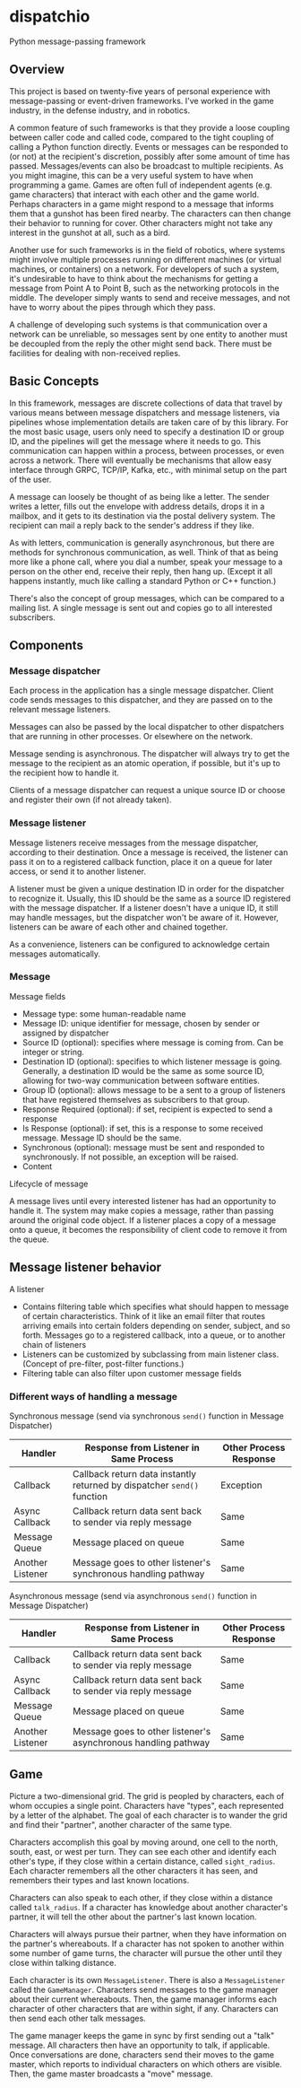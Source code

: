 # dispatchio

Python message-passing framework

## Overview

This project is based on twenty-five years of personal experience with message-passing or event-driven frameworks. I've worked in the game industry, in the defense industry, and in robotics. 

A common feature of such frameworks is that they provide a loose coupling between caller code and called code, compared to the tight coupling of calling a Python function directly. Events or messages can be responded to (or not) at the recipient's discretion, possibly after some amount of time has passed. Messages/events can also be broadcast to multiple recipients. As you might imagine, this can be a very useful system to have when programming a game. Games are often full of independent agents (e.g. game characters) that interact with each other and the game world. Perhaps characters in a game might respond to a message that informs them that a gunshot has been fired nearby. The characters can then change their behavior to running for cover. Other characters might not take any interest in the gunshot at all, such as a bird.

Another use for such frameworks is in the field of robotics, where systems might involve multiple processes running on different machines (or virtual machines, or containers) on a network. For developers of such a system, it's undesirable to have to think about the mechanisms for getting a message from Point A to Point B, such as the networking protocols in the middle. The developer simply wants to send and receive messages, and not have to worry about the pipes through which they pass.

A challenge of developing such systems is that communication over a network can be unreliable, so messages sent by one entity to another must be decoupled from the reply the other might send back. There must be facilities for dealing with non-received replies.  

## Basic Concepts

In this framework, messages are discrete collections of data that travel by various means between message dispatchers and message listeners, via pipelines whose implementation details are taken care of by this library. For the most basic usage, users only need to specify a destination ID or group ID, and the pipelines will get the message where it needs to go. This communication can happen within a process, between processes, or even across a network. There will eventually be mechanisms that allow easy interface through GRPC, TCP/IP, Kafka, etc., with minimal setup on the part of the user. 

A message can loosely be thought of as being like a letter. The sender writes a letter, fills out the envelope with address details, drops it in a mailbox, and it gets to its destination via the postal delivery system. The recipient can mail a reply back to the sender's address if they like.

As with letters, communication is generally asynchronous, but there are methods for synchronous communication, as well. Think of that as being more like a phone call, where you dial a number, speak your message to a person on the other end, receive their reply, then hang up. (Except it all happens instantly, much like calling a standard Python or C++ function.)

There's also the concept of group messages, which can be compared to a mailing list. A single message is sent out and copies go to all interested subscribers.

## Components

### Message dispatcher

Each process in the application has a single message dispatcher. Client code sends messages to this dispatcher, and they are passed on to the relevant message listeners.

Messages can also be passed by the local dispatcher to other dispatchers that are running in other processes. Or elsewhere on the network.

Message sending is asynchronous. The dispatcher will always try to get the message to the recipient as an atomic operation, if possible, but it's up to the recipient how to handle it.

Clients of a message dispatcher can request a unique source ID or choose and register their own (if not already taken).

### Message listener

Message listeners receive messages from the message dispatcher, according to their destination. Once a message is received, the listener can pass it on to a registered callback function, place it on a queue for later access, or send it to another listener.

A listener must be given a unique destination ID in order for the dispatcher to recognize it. Usually, this ID should be the same as a source ID registered with the message dispatcher. If a listener doesn't have a unique ID, it still may handle messages, but the dispatcher won't be aware of it. However, listeners can be aware of each other and chained together.

As a convenience, listeners can be configured to acknowledge certain messages automatically. 

### Message

Message fields

- Message type: some human-readable name
- Message ID: unique identifier for message, chosen by sender or assigned by dispatcher
- Source ID (optional): specifies where message is coming from. Can be integer or string.
- Destination ID (optional): specifies to which listener message is going. Generally, a destination ID would be the same as some source ID, allowing for two-way communication between software entities.
- Group ID (optional): allows message to be a sent to a group of listeners that have registered themselves as subscribers to that group.
- Response Required (optional): if set, recipient is expected to send a response
- Is Response (optional): if set, this is a response to some received message. Message ID should be the same.
- Synchronous (optional): message must be sent and responded to synchronously. If not possible, an exception will be raised.
- Content

Lifecycle of message

A message lives until every interested listener has had an opportunity to handle it. The system may make copies a message, rather than passing around the original code object. If a listener places a copy of a message onto a queue, it becomes the responsibility of client code to remove it from the queue.

## Message listener behavior

A listener
- Contains filtering table which specifies what should happen to message of certain characteristics. Think of it like an email filter that routes arriving emails into certain folders depending on sender, subject, and so forth. Messages go to a registered callback, into a queue, or to another chain of listeners
- Listeners can be customized by subclassing from main listener class. (Concept of pre-filter, post-filter functions.)
- Filtering table can also filter upon customer message fields

### Different ways of handling a message

Synchronous message
(send via synchronous `send()` function in Message Dispatcher)

| Handler          | Response from Listener in Same Process                                  | Other Process Response |
|------------------|-------------------------------------------------------------------------|------------------------|
| Callback         | Callback return data instantly returned by dispatcher `send()` function | Exception              |
| Async Callback   | Callback return data sent back to sender via reply message              | Same                   |
| Message Queue    | Message placed on queue                                                 | Same                   |
| Another Listener | Message goes to other listener's synchronous handling pathway           | Same                   |

Asynchronous message
(send via asynchronous `send()` function in Message Dispatcher)

| Handler          | Response from Listener in Same Process                         | Other Process Response |
|------------------|----------------------------------------------------------------|------------------------|
| Callback         | Callback return data sent back to sender via reply message     | Same                   |
| Async Callback   | Callback return data sent back to sender via reply message     | Same                   |
| Message Queue    | Message placed on queue                                        | Same                   |
| Another Listener | Message goes to other listener's asynchronous handling pathway | Same                   |


## Game

Picture a two-dimensional grid. The grid is peopled by characters, each of whom occupies a single point. Characters have "types", each represented by a letter of the alphabet. The goal of each character is to wander the grid and find their "partner", another character of the same type.

Characters accomplish this goal by moving around, one cell to the north, south, east, or west per turn. They can see each other and identify each other's type, if they close within a certain distance, called `sight_radius`. Each character remembers all the other characters it has seen, and remembers their types and last known locations.

Characters can also speak to each other, if they close within a distance called `talk_radius`. If a character has knowledge about another character's partner, it will tell the other about the partner's last known location.

Characters will always pursue their partner, when they have information on the partner's whereabouts. If a character has not spoken to another within some number of game turns, the character will pursue the other until they close within talking distance.

Each character is its own `MessageListener`. There is also a `MessageListener` called the `GameManager`. Characters send messages to the game manager about their current whereabouts. Then, the game manager informs each character of other characters that are within sight, if any. Characters can then send each other talk messages.

The game manager keeps the game in sync by first sending out a "talk" message. All characters then have an opportunity to talk, if applicable. Once conversations are done, characters send their moves to the game master, which reports to individual characters on which others are visible. Then, the game master broadcasts a "move" message.
